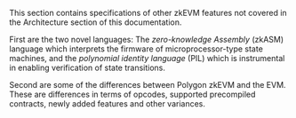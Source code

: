This section contains specifications of other zkEVM features not covered in the Architecture section of this documentation.

First are the two novel languages: The _zero-knowledge Assembly_ (zkASM) language which interprets the firmware of microprocessor-type state machines, and the _polynomial identity language_ (PIL) which is instrumental in enabling verification of state transitions.

Second are some of the differences between Polygon zkEVM and the EVM. These are differences in terms of opcodes, supported precompiled contracts, newly added features and other variances.
